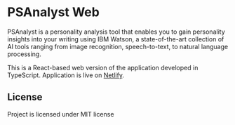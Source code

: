# PSAnalyst Web

PSAnalyst is a personality analysis tool that enables you to gain personality insights into your writing using IBM Watson, a state-of-the-art collection of AI tools ranging from image recognition, speech-to-text, to natural language processing.

This is a React-based web version of the application developed in TypeScript. Application is live on [Netlify](https://nostalgic-williams-5ba0e2.netlify.app/).

## License

Project is licensed under MIT license
